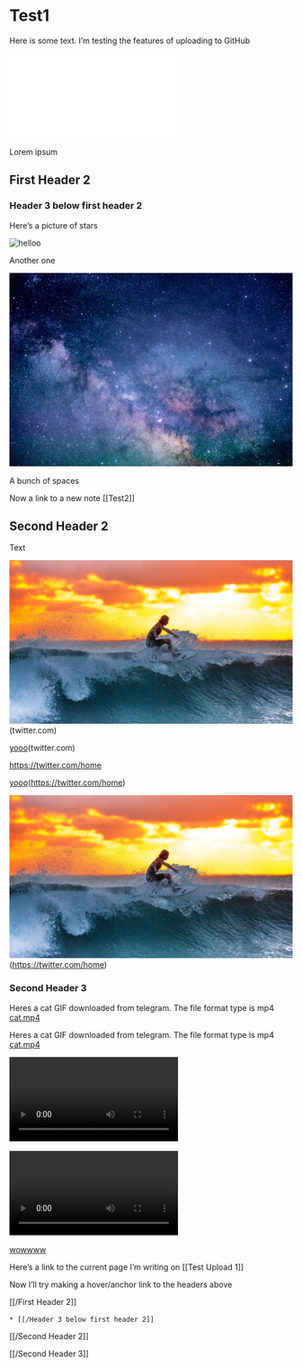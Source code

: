 # Test1

Here is some text. I’m testing the features of uploading to GitHub 


[](Test2.md)


![](Test3.md)




Lorem ipsum



## First Header 2


### Header 3 below first header 2 



Here’s a picture of stars

![helloo](Test1/constellations-2609647.jpg)


Another one


![](Test1/astronomy-1867616.jpg)









A bunch of spaces










Now a link to a new note [[Test2]]




## Second Header 2 


Text

![yooo](Test1/surfing-2212948.jpg)(twitter.com)


[yooo](Test1/surfing-2212948.jpg)(twitter.com)


https://twitter.com/home


[yooo](Test1/surfing-2212948.jpg)(https://twitter.com/home)

![yooo](Test1/surfing-2212948.jpg)(https://twitter.com/home)


### Second Header 3


Heres a cat GIF downloaded from telegram. The file format type is mp4
<a href='Test1/cat.mp4'>cat.mp4</a>



Heres a cat GIF downloaded from telegram. The file format type is mp4
<a href='Test1/cat.mp4'>cat.mp4</a>



![helloooo](Test1/cat.mp4)


![](Test1/cat.mp4)




[](Test1/cat.mp4)



[wowwww](Test1/cat.mp4)


Here’s a link to the current page I’m writing on
[[Test Upload 1]]











Now I’ll try making a hover/anchor link to the headers above




[[/First Header 2]]

	* [[/Header 3 below first header 2]]

[[/Second Header 2]]


[[/Second Header 3]]
